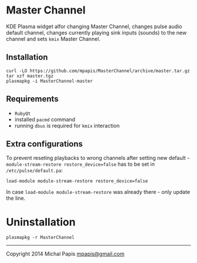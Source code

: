 # Master Channel

KDE Plasma widget alfor changing Master Channel, changes pulse audio
default channel, changes currently playing sink inputs (sounds) to the
new channel and sets `kmix` Master Channel.

## Installation

    curl -LO https://github.com/mpapis/MasterChannel/archive/master.tar.gz
    tar xzf master.tgz
    plasmapkg -i MasterChannel-master

## Requirements

- `RubyQt`
- installed `pacmd` command
- running `dbus` is required for `kmix` interaction

## Extra configurations

To prevent reseting playbacks to wrong channels after setting new
default - `module-stream-restore restore_device=false` has to be set in
`/etc/pulse/default.pa`:

    load-module module-stream-restore restore_device=false

In case `load-module module-stream-restore` was already there - only
update the line.

# Uninstallation

    plasmapkg -r MasterChannel

---
Copyright 2014 Michal Papis <mpapis@gmail.com>
